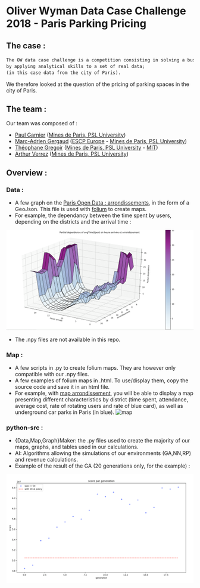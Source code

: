 # Oliver Wyman Data Case Challenge 2018 - Paris Parking Pricing

## The case :

```html
The OW data case challenge is a competition consisting in solving a business case study
by applying analytical skills to a set of real data;
(in this case data from the city of Paris).
```

We therefore looked at the question of the pricing of parking spaces in the city of Paris.

## The team :

Our team was composed of :

- [Paul Garnier](https://www.linkedin.com/in/paul-garnier-6b7481149/) ([Mines de Paris, PSL University](https://www.minesparis.psl.eu/))
- [Marc-Adrien Gergaud](https://www.linkedin.com/in/marc-adrien-gergaud-140a21108/) ([ESCP Europe](https://escp.eu/) - [Mines de Paris, PSL University](https://www.minesparis.psl.eu/))
- [Théophane Gregoir](https://www.linkedin.com/in/theophane-gregoir/) ([Mines de Paris, PSL University](https://www.minesparis.psl.eu/) - [MIT](https://www.mit.edu/))
- [Arthur Verrez](https://www.linkedin.com/in/arthur-verrez/) ([Mines de Paris, PSL University](https://www.minesparis.psl.eu/))

## Overview : 

### Data : 

- A few graph on the [Paris Open Data : arrondissements](https://opendata.paris.fr/explore/dataset/arrondissements/table/), in the form of a GeoJson. This file is used with [folium](https://github.com/python-visualization/folium) to create maps.
- For example, the dependancy between the time spent by users, depending on the districts and the arrival time :

![Graphe3D](readme_images/3dgraph.png)

- The .npy files are not available in this repo.

### Map : 

- A few scripts in .py to create folium maps. They are however only compatible with our .npy files.
- A few examples of folium maps in .html. To use/display them, copy the source code and save it in an html file.
- For example, with [map arrondissement](https://github.com/ArthurVerrez/oliver-wyman-datacase-2018/blob/master/Map/arrondissement-map-test.html), you will be able to display a map presenting different characteristics by district (time spent, attendance, average cost, rate of rotating users and rate of blue card), as well as underground car parks in Paris (in blue).
![map](readme_images/map.png)

### python-src : 

- {Data,Map,Graph}Maker: the .py files used to create the majority of our maps, graphs, and tables used in our calculations.
- AI: Algorithms allowing the simulations of our environments (GA,NN,RP) and revenue calculations.
- Example of the result of the GA (20 generations only, for the example) :

![ga](readme_images/ag.png)

